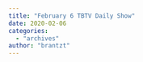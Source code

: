 ```yaml
---
title: "February 6 TBTV Daily Show"
date: 2020-02-06
categories: 
  - "archives"
author: "brantzt"
---
```



